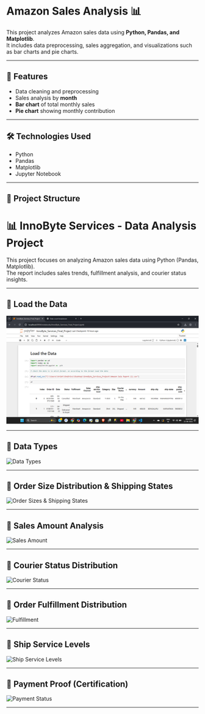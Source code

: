 
# Amazon Sales Analysis 📊

This project analyzes Amazon sales data using **Python, Pandas, and Matplotlib**.  
It includes data preprocessing, sales aggregation, and visualizations such as bar charts and pie charts.

---

## 📌 Features
- Data cleaning and preprocessing  
- Sales analysis by **month**  
- **Bar chart** of total monthly sales  
- **Pie chart** showing monthly contribution  

---

## 🛠️ Technologies Used
- Python
- Pandas
- Matplotlib
- Jupyter Notebook

---

## 📂 Project Structure
# 📊 InnoByte Services - Data Analysis Project

This project focuses on analyzing Amazon sales data using Python (Pandas, Matplotlib).  
The report includes sales trends, fulfillment analysis, and courier status insights.  

---

## 🔹 Load the Data
![Load Data](https://github.com/Sriramyadav/Amazon-Sales-Analysis/blob/main/Screenshot%20(44).png)

---

## 🔹 Data Types
![Data Types](images/Screenshot45.png)

---

## 🔹 Order Size Distribution & Shipping States
![Order Sizes & Shipping States](images/Screenshot39.png)

---

## 🔹 Sales Amount Analysis
![Sales Amount](images/Screenshot40.png)

---

## 🔹 Courier Status Distribution
![Courier Status](images/Screenshot41.png)

---

## 🔹 Order Fulfillment Distribution
![Fulfillment](images/Screenshot42.png)

---

## 🔹 Ship Service Levels
![Ship Service Levels](images/Screenshot43.png)

---

## 🔹 Payment Proof (Certification)
![Payment Status](images/Screenshot2023-08-14-185700.png)

---

